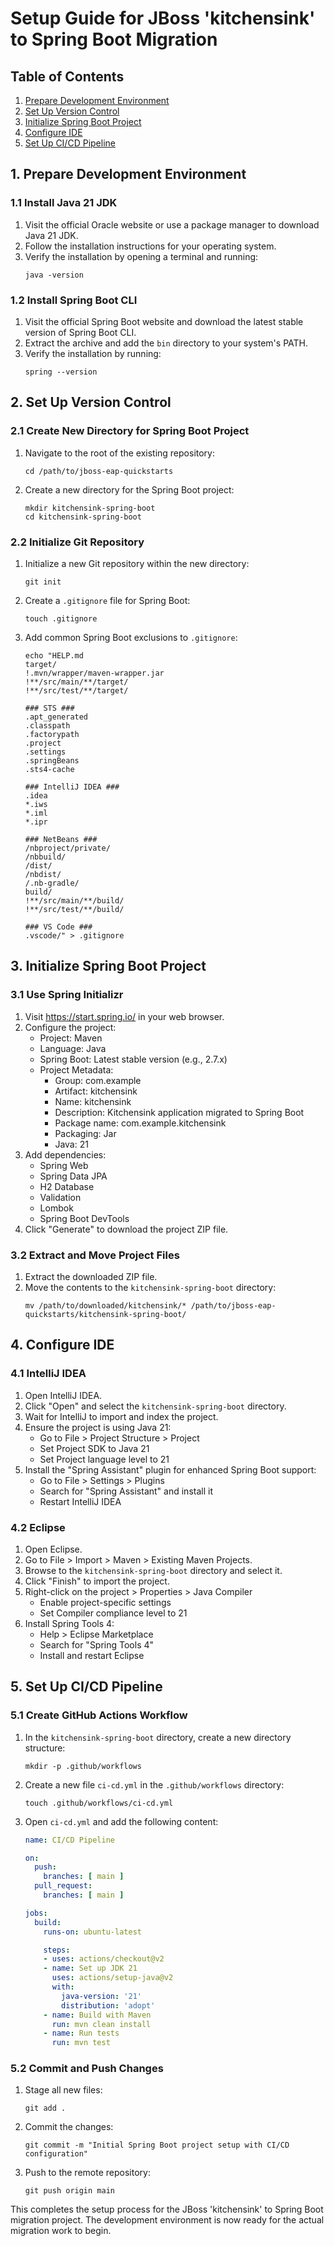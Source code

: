 
# Setup Guide for JBoss 'kitchensink' to Spring Boot Migration

## Table of Contents
1. [Prepare Development Environment](#1-prepare-development-environment)
2. [Set Up Version Control](#2-set-up-version-control)
3. [Initialize Spring Boot Project](#3-initialize-spring-boot-project)
4. [Configure IDE](#4-configure-ide)
5. [Set Up CI/CD Pipeline](#5-set-up-cicd-pipeline)

## 1. Prepare Development Environment

### 1.1 Install Java 21 JDK
1. Visit the official Oracle website or use a package manager to download Java 21 JDK.
2. Follow the installation instructions for your operating system.
3. Verify the installation by opening a terminal and running:
   ```
   java -version
   ```

### 1.2 Install Spring Boot CLI
1. Visit the official Spring Boot website and download the latest stable version of Spring Boot CLI.
2. Extract the archive and add the `bin` directory to your system's PATH.
3. Verify the installation by running:
   ```
   spring --version
   ```

## 2. Set Up Version Control

### 2.1 Create New Directory for Spring Boot Project
1. Navigate to the root of the existing repository:
   ```
   cd /path/to/jboss-eap-quickstarts
   ```
2. Create a new directory for the Spring Boot project:
   ```
   mkdir kitchensink-spring-boot
   cd kitchensink-spring-boot
   ```

### 2.2 Initialize Git Repository
1. Initialize a new Git repository within the new directory:
   ```
   git init
   ```
2. Create a `.gitignore` file for Spring Boot:
   ```
   touch .gitignore
   ```
3. Add common Spring Boot exclusions to `.gitignore`:
   ```
   echo "HELP.md
   target/
   !.mvn/wrapper/maven-wrapper.jar
   !**/src/main/**/target/
   !**/src/test/**/target/

   ### STS ###
   .apt_generated
   .classpath
   .factorypath
   .project
   .settings
   .springBeans
   .sts4-cache

   ### IntelliJ IDEA ###
   .idea
   *.iws
   *.iml
   *.ipr

   ### NetBeans ###
   /nbproject/private/
   /nbbuild/
   /dist/
   /nbdist/
   /.nb-gradle/
   build/
   !**/src/main/**/build/
   !**/src/test/**/build/

   ### VS Code ###
   .vscode/" > .gitignore
   ```

## 3. Initialize Spring Boot Project

### 3.1 Use Spring Initializr
1. Visit https://start.spring.io/ in your web browser.
2. Configure the project:
   - Project: Maven
   - Language: Java
   - Spring Boot: Latest stable version (e.g., 2.7.x)
   - Project Metadata:
     - Group: com.example
     - Artifact: kitchensink
     - Name: kitchensink
     - Description: Kitchensink application migrated to Spring Boot
     - Package name: com.example.kitchensink
     - Packaging: Jar
     - Java: 21
3. Add dependencies:
   - Spring Web
   - Spring Data JPA
   - H2 Database
   - Validation
   - Lombok
   - Spring Boot DevTools
4. Click "Generate" to download the project ZIP file.

### 3.2 Extract and Move Project Files
1. Extract the downloaded ZIP file.
2. Move the contents to the `kitchensink-spring-boot` directory:
   ```
   mv /path/to/downloaded/kitchensink/* /path/to/jboss-eap-quickstarts/kitchensink-spring-boot/
   ```

## 4. Configure IDE

### 4.1 IntelliJ IDEA
1. Open IntelliJ IDEA.
2. Click "Open" and select the `kitchensink-spring-boot` directory.
3. Wait for IntelliJ to import and index the project.
4. Ensure the project is using Java 21:
   - Go to File > Project Structure > Project
   - Set Project SDK to Java 21
   - Set Project language level to 21
5. Install the "Spring Assistant" plugin for enhanced Spring Boot support:
   - Go to File > Settings > Plugins
   - Search for "Spring Assistant" and install it
   - Restart IntelliJ IDEA

### 4.2 Eclipse
1. Open Eclipse.
2. Go to File > Import > Maven > Existing Maven Projects.
3. Browse to the `kitchensink-spring-boot` directory and select it.
4. Click "Finish" to import the project.
5. Right-click on the project > Properties > Java Compiler
   - Enable project-specific settings
   - Set Compiler compliance level to 21
6. Install Spring Tools 4:
   - Help > Eclipse Marketplace
   - Search for "Spring Tools 4"
   - Install and restart Eclipse

## 5. Set Up CI/CD Pipeline

### 5.1 Create GitHub Actions Workflow
1. In the `kitchensink-spring-boot` directory, create a new directory structure:
   ```
   mkdir -p .github/workflows
   ```
2. Create a new file `ci-cd.yml` in the `.github/workflows` directory:
   ```
   touch .github/workflows/ci-cd.yml
   ```
3. Open `ci-cd.yml` and add the following content:
   ```yaml
   name: CI/CD Pipeline

   on:
     push:
       branches: [ main ]
     pull_request:
       branches: [ main ]

   jobs:
     build:
       runs-on: ubuntu-latest

       steps:
       - uses: actions/checkout@v2
       - name: Set up JDK 21
         uses: actions/setup-java@v2
         with:
           java-version: '21'
           distribution: 'adopt'
       - name: Build with Maven
         run: mvn clean install
       - name: Run tests
         run: mvn test
   ```

### 5.2 Commit and Push Changes
1. Stage all new files:
   ```
   git add .
   ```
2. Commit the changes:
   ```
   git commit -m "Initial Spring Boot project setup with CI/CD configuration"
   ```
3. Push to the remote repository:
   ```
   git push origin main
   ```

This completes the setup process for the JBoss 'kitchensink' to Spring Boot migration project. The development environment is now ready for the actual migration work to begin.

